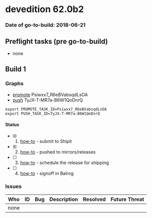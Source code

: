 # devedition 62.0b2

### Date of go-to-build: 2018-06-21

## Preflight tasks (pre go-to-build)
- none

## Build 1  

### Graphs
* [promote](https://tools.taskcluster.net/push-inspector/#/Psiwxx7_R6eBVabsqdLsOA) Psiwxx7_R6eBVabsqdLsOA
* [push](https://tools.taskcluster.net/push-inspector/#/TyJX-T-MR7a-B6W1QoDnrQ) TyJX-T-MR7a-B6W1QoDnrQ
```
export PROMOTE_TASK_ID=Psiwxx7_R6eBVabsqdLsOA
export PUSH_TASK_ID=TyJX-T-MR7a-B6W1QoDnrQ
```


#### Status
- [x] 1.  [how-to](https://wiki.mozilla.org/Release:Release_Automation_on_Mercurial:Starting_a_Release#Submit_to_Ship_It)  - submit to Shipit
- [x] 2.  [how-to](https://github.com/mozilla-releng/releasewarrior-2.0/blob/master/docs/release-promotion/desktop/howto.md#push-artifacts-to-releases-directory)  - pushed to mirrors/releases
- [ ] 3.  [how-to](https://github.com/mozilla-releng/releasewarrior-2.0/blob/master/docs/release-promotion/desktop/howto.md#ship-the-release)  - schedule the release for shipping
- [ ] 4.  [how-to](https://github.com/mozilla-releng/releasewarrior-2.0/blob/master/docs/release-promotion/desktop/howto.md#obtain-sign-offs-for-changes)  - signoff in Balrog

### Issues
| Who                 | ID               | Bug                                                                 | Description                | Resolved                | Future Threat                |
| ------------------- | ---------------- | ------------------------------------------------------------------- | -------------------------- | ----------------------- | ---------------------------- |
| none | | | | | |

